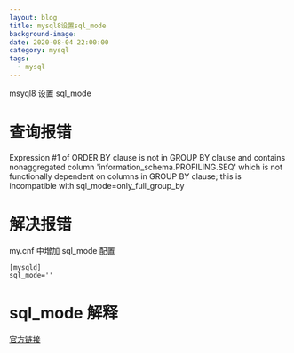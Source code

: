 ```yaml
---
layout: blog
title: mysql8设置sql_mode
background-image:
date: 2020-08-04 22:00:00
category: mysql
tags:
  - mysql
---
```


msyql8 设置 sql_mode

# 查询报错

Expression #1 of ORDER BY clause is not in GROUP BY clause and contains nonaggregated column 'information_schema.PROFILING.SEQ' which is not functionally dependent on columns in GROUP BY clause; this is incompatible with sql_mode=only_full_group_by

# 解决报错

my.cnf 中增加 sql_mode 配置

```
[mysqld]
sql_mode=''
```

# sql_mode 解释

[官方链接](https://dev.mysql.com/doc/refman/8.0/en/sql-mode.html)
